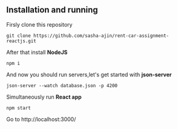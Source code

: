 ## Installation and running

Firsly clone this repository
```
git clone https://github.com/sasha-ajin/rent-car-assignment-reactjs.git
```
After that install **NodeJS** 
```
npm i
```
And now you should run servers,let's get started with **json-server**
```
json-server --watch database.json -p 4200
```
Simultaneously run **React app**
```
npm start
```

Go to http://localhost:3000/